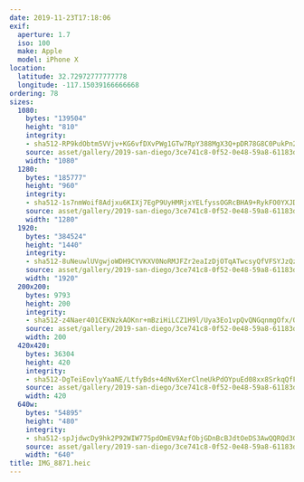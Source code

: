 ```yaml
---
date: 2019-11-23T17:18:06
exif:
  aperture: 1.7
  iso: 100
  make: Apple
  model: iPhone X
location:
  latitude: 32.72972777777778
  longitude: -117.15039166666668
ordering: 78
sizes:
  1080:
    bytes: "139504"
    height: "810"
    integrity:
    - sha512-RP9kdObtm5VVjv+KG6vfDXvPWg1GTw7RpY388MgX3Q+pDR78G8C0PukPn2NmgMFdAkY6Ow2+S50JYKuwffqklg==
    source: asset/gallery/2019-san-diego/3ce741c8-0f52-0e48-59a8-61183db35fa5~1080.jpg
    width: "1080"
  1280:
    bytes: "185777"
    height: "960"
    integrity:
    - sha512-1s7nmWoif8Adjxu6KIXj7EgP9UyHMRjxYELfyssOGRcBHA9+RykFO0YXJDrTqjYwSZ4wFTI895jt4kapri61JA==
    source: asset/gallery/2019-san-diego/3ce741c8-0f52-0e48-59a8-61183db35fa5~1280.jpg
    width: "1280"
  1920:
    bytes: "384524"
    height: "1440"
    integrity:
    - sha512-8uNeuwlUVgwjoWDH9CYVKXV0NoRMJFZr2eaIzDjOTqATwcsyQfVFSYJzQzG0ZA10bukrO7dgr2/I+9BhU9RGMA==
    source: asset/gallery/2019-san-diego/3ce741c8-0f52-0e48-59a8-61183db35fa5~1920.jpg
    width: "1920"
  200x200:
    bytes: 9793
    height: 200
    integrity:
    - sha512-z4Naer401CEKNzkAOKnr+mBziHiLCZ1H9l/Uya3Eo1vpQvQNGqnmgOfx/QtNtJRz4fbeh6PnINuLwLE+jd0P9w==
    source: asset/gallery/2019-san-diego/3ce741c8-0f52-0e48-59a8-61183db35fa5~200x200.jpg
    width: 200
  420x420:
    bytes: 36304
    height: 420
    integrity:
    - sha512-DgTeiEovlyYaaNE/LtfyBds+4dNv6XerClneUkPdOYpuEd08xx8SrkqQfFkr+MRK0FPpDkqFW0neii+dsH0k7g==
    source: asset/gallery/2019-san-diego/3ce741c8-0f52-0e48-59a8-61183db35fa5~420x420.jpg
    width: 420
  640w:
    bytes: "54895"
    height: "480"
    integrity:
    - sha512-spJjdwcDy9hk2P92WIW775pdOmEV9AzfObjGDnBcBJdtOeDS3AwQQRQd3GoE82cF8TmqJ6XZINIi0VERPKdFmA==
    source: asset/gallery/2019-san-diego/3ce741c8-0f52-0e48-59a8-61183db35fa5~640w.jpg
    width: "640"
title: IMG_8871.heic
---
```

